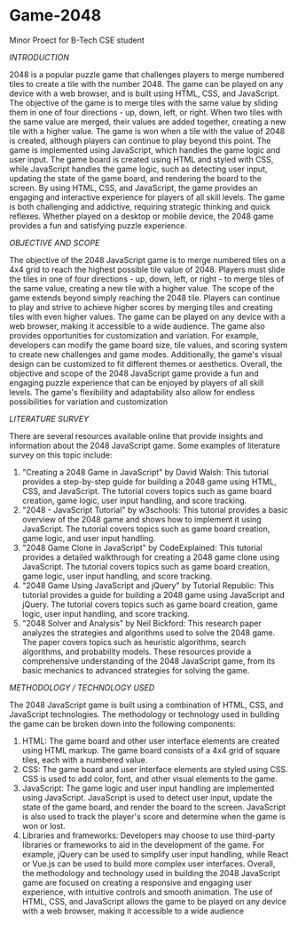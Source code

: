 # Game-2048

Minor Proect for B-Tech CSE student


*INTRODUCTION*

2048 is a popular puzzle game that challenges players to merge numbered tiles to create a tile 
with the number 2048. The game can be played on any device with a web browser, and is built 
using HTML, CSS, and JavaScript.
The objective of the game is to merge tiles with the same value by sliding them in one of four 
directions - up, down, left, or right. When two tiles with the same value are merged, their values 
are added together, creating a new tile with a higher value. The game is won when a tile with 
the value of 2048 is created, although players can continue to play beyond this point.
The game is implemented using JavaScript, which handles the game logic and user input. The 
game board is created using HTML and styled with CSS, while JavaScript handles the game 
logic, such as detecting user input, updating the state of the game board, and rendering the 
board to the screen.
By using HTML, CSS, and JavaScript, the game provides an engaging and interactive 
experience for players of all skill levels. The game is both challenging and addictive, requiring 
strategic thinking and quick reflexes. Whether played on a desktop or mobile device, the 2048 
game provides a fun and satisfying puzzle experience.


*OBJECTIVE AND SCOPE*

The objective of the 2048 JavaScript game is to merge numbered tiles on a 4x4 grid to reach 
the highest possible tile value of 2048. Players must slide the tiles in one of four directions -
up, down, left, or right - to merge tiles of the same value, creating a new tile with a higher 
value.
The scope of the game extends beyond simply reaching the 2048 tile. Players can continue to 
play and strive to achieve higher scores by merging tiles and creating tiles with even higher 
values. The game can be played on any device with a web browser, making it accessible to a 
wide audience.
The game also provides opportunities for customization and variation. For example, developers 
can modify the game board size, tile values, and scoring system to create new challenges and 
game modes. Additionally, the game's visual design can be customized to fit different themes 
or aesthetics.
Overall, the objective and scope of the 2048 JavaScript game provide a fun and engaging puzzle 
experience that can be enjoyed by players of all skill levels. The game's flexibility and 
adaptability also allow for endless possibilities for variation and customization


*LITERATURE SURVEY*

There are several resources available online that provide insights and information about the 
2048 JavaScript game. Some examples of literature survey on this topic include:
1. "Creating a 2048 Game in JavaScript" by David Walsh: This tutorial provides a step-by-step 
guide for building a 2048 game using HTML, CSS, and JavaScript. The tutorial covers topics 
such as game board creation, game logic, user input handling, and score tracking.
2. "2048 - JavaScript Tutorial" by w3schools: This tutorial provides a basic overview of the 
2048 game and shows how to implement it using JavaScript. The tutorial covers topics such as 
game board creation, game logic, and user input handling.
3. "2048 Game Clone in JavaScript" by CodeExplained: This tutorial provides a detailed 
walkthrough for creating a 2048 game clone using JavaScript. The tutorial covers topics such 
as game board creation, game logic, user input handling, and score tracking.
4. "2048 Game Using JavaScript and jQuery" by Tutorial Republic: This tutorial provides a 
guide for building a 2048 game using JavaScript and jQuery. The tutorial covers topics such 
as game board creation, game logic, user input handling, and score tracking.
5. "2048 Solver and Analysis" by Neil Bickford: This research paper analyzes the strategies 
and algorithms used to solve the 2048 game. The paper covers topics such as heuristic 
algorithms, search algorithms, and probability models.
These resources provide a comprehensive understanding of the 2048 JavaScript game, from its 
basic mechanics to advanced strategies for solving the game.


*METHODOLOGY / TECHNOLOGY USED*

The 2048 JavaScript game is built using a combination of HTML, CSS, and JavaScript 
technologies. The methodology or technology used in building the game can be broken down 
into the following components:
1. HTML: The game board and other user interface elements are created using HTML 
markup. The game board consists of a 4x4 grid of square tiles, each with a numbered value.
2. CSS: The game board and user interface elements are styled using CSS. CSS is used to add 
color, font, and other visual elements to the game.
3. JavaScript: The game logic and user input handling are implemented using JavaScript. 
JavaScript is used to detect user input, update the state of the game board, and render the 
board to the screen. JavaScript is also used to track the player's score and determine when the 
game is won or lost.
4. Libraries and frameworks: Developers may choose to use third-party libraries or 
frameworks to aid in the development of the game. For example, jQuery can be used to 
simplify user input handling, while React or Vue.js can be used to build more complex user 
interfaces.
Overall, the methodology and technology used in building the 2048 JavaScript game are 
focused on creating a responsive and engaging user experience, with intuitive controls and 
smooth animation. The use of HTML, CSS, and JavaScript allows the game to be played on 
any device with a web browser, making it accessible to a wide audience
